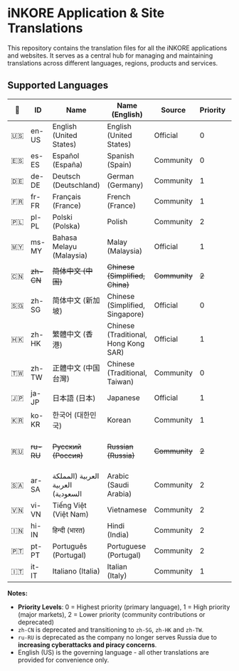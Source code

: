 # iNKORE Application & Site Translations

This repository contains the translation files for all the iNKORE applications and websites. It serves as a central hub for managing and maintaining translations across different languages, regions, products and services.

## Supported Languages

| 🚩 | ID | Name | Name (English) | Source | Priority | Notes |
|------|-------------|-------------|-------------------------|--------|----------|-------|
| 🇺🇸 | en-US | English (United States) | English (United States) | Official | 0 | Governing language |
| 🇪🇸 | es-ES | Español (España) | Spanish (Spain) | Community | 0 | - |
| 🇩🇪 | de-DE | Deutsch (Deutschland) | German (Germany) | Community | 1 | - |
| 🇫🇷 | fr-FR | Français (France) | French (France) | Community | 1 | - |
| 🇵🇱 | pl-PL | Polski (Polska) | Polish | Community | 2 | - |
| 🇲🇾 | ms-MY | Bahasa Melayu (Malaysia) | Malay (Malaysia) | Official | 1 | - |
| 🇨🇳 | ~~zh-CN~~ | ~~简体中文 (中国)~~ | ~~Chinese (Simplified, China)~~ | ~~Community~~ | ~~2~~ | Deprecated, transitioning to zh-SG |
| 🇸🇬 | zh-SG | 简体中文 (新加坡) | Chinese (Simplified, Singapore) | Official | 0 | Replacing zh-CN |
| 🇭🇰 | zh-HK | 繁體中文 (香港) | Chinese (Traditional, Hong Kong SAR) | Official | 1 | - |
| 🇹🇼 | zh-TW | 正體中文 (中国台灣) | Chinese (Traditional, Taiwan) | Community | 0 | - |
| 🇯🇵 | ja-JP | 日本語 (日本) | Japanese | Official | 1 | - |
| 🇰🇷 | ko-KR | 한국어 (대한민국) | Korean | Community | 1 | - |
| 🇷🇺 | ~~ru-RU~~ | ~~Русский (Россия)~~ | ~~Russian (Russia)~~ | ~~Community~~ | ~~2~~ | Deprecated, no longer serving Russia |
| 🇸🇦 | ar-SA | العربية (المملكة العربية السعودية) | Arabic (Saudi Arabia) | Community | 2 | - |
| 🇻🇳 | vi-VN | Tiếng Việt (Việt Nam) | Vietnamese | Community | 2 | - |
| 🇮🇳 | hi-IN | हिन्दी (भारत) | Hindi (India) | Community | 2 | - |
| 🇵🇹 | pt-PT | Português (Portugal) | Portuguese (Portugal) | Community | 2 | - |
| 🇮🇹 | it-IT | Italiano (Italia) | Italian (Italy) | Community | 1 | - |

**Notes:**

- **Priority Levels**: 0 = Highest priority (primary language), 1 = High priority (major markets), 2 = Lower priority (community contributions or deprecated)
- `zh-CN` is deprecated and transitioning to `zh-SG`, `zh-HK` and `zh-TW`.
- `ru-RU` is deprecated as the company no longer serves Russia due to **increasing cyberattacks and piracy concerns**.
- English (US) is the governing language - all other translations are provided for convenience only.